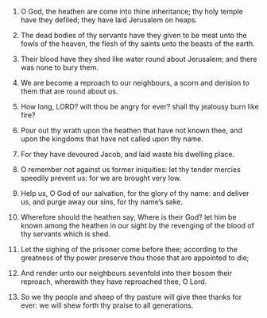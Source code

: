 1. O God, the heathen are come into thine inheritance; thy holy
temple have they defiled; they have laid Jerusalem on heaps.

2. The dead bodies of thy servants have they given to be meat unto
the fowls of the heaven, the flesh of thy saints unto the beasts of
the earth.

3. Their blood have they shed like water round about Jerusalem; and
there was none to bury them.

4. We are become a reproach to our neighbours, a scorn and derision
to them that are round about us.

5. How long, LORD? wilt thou be angry for ever? shall thy jealousy
burn like fire?

6. Pour out thy wrath upon the heathen that have not known thee, and
upon the kingdoms that have not called upon thy name.

7. For they have devoured Jacob, and laid waste his dwelling place.

8. O remember not against us former iniquities: let thy tender
mercies speedily prevent us: for we are brought very low.

9. Help us, O God of our salvation, for the glory of thy name: and
deliver us, and purge away our sins, for thy name’s sake.

10. Wherefore should the heathen say, Where is their God? let him be
known among the heathen in our sight by the revenging of the blood of
thy servants which is shed.

11. Let the sighing of the prisoner come before thee; according to
the greatness of thy power preserve thou those that are appointed to
die;

12. And render unto our neighbours sevenfold into their bosom their
reproach, wherewith they have reproached thee, O Lord.

13. So we thy people and sheep of thy pasture will give thee thanks
for ever: we will shew forth thy praise to all generations.